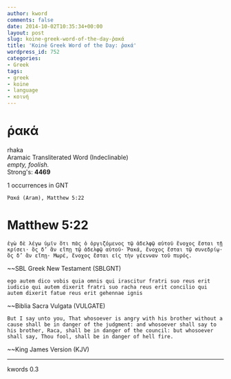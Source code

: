```yaml
---
author: kword
comments: false
date: 2014-10-02T10:35:34+00:00
layout: post
slug: koine-greek-word-of-the-day-ῥακά
title: 'Koinē Greek Word of the Day: ῥακά'
wordpress_id: 752
categories:
- Greek
tags:
- greek
- koine
- language
- κοινή
---
```


# ῥακά
rhaka  
Aramaic Transliterated Word (Indeclinable)  
*empty, foolish.*  
Strong's: **4469**  

1 occurrences in GNT

```text
Ῥακά (Aram), Matthew 5:22
```


# Matthew 5:22

```text
ἐγὼ δὲ λέγω ὑμῖν ὅτι πᾶς ὁ ὀργιζόμενος τῷ ἀδελφῷ αὐτοῦ ἔνοχος ἔσται τῇ κρίσει· ὃς δ’ ἂν εἴπῃ τῷ ἀδελφῷ αὐτοῦ· Ῥακά, ἔνοχος ἔσται τῷ συνεδρίῳ· ὃς δ’ ἂν εἴπῃ· Μωρέ, ἔνοχος ἔσται εἰς τὴν γέενναν τοῦ πυρός.
```
~~SBL Greek New Testament (SBLGNT)


```text
ego autem dico vobis quia omnis qui irascitur fratri suo reus erit iudicio qui autem dixerit fratri suo racha reus erit concilio qui autem dixerit fatue reus erit gehennae ignis
```
~~Biblia Sacra Vulgata (VULGATE)


```text
But I say unto you, That whosoever is angry with his brother without a cause shall be in danger of the judgment: and whosoever shall say to his brother, Raca, shall be in danger of the council: but whosoever shall say, Thou fool, shall be in danger of hell fire.
```
~~King James Version (KJV)


* * *
kwords 0.3
